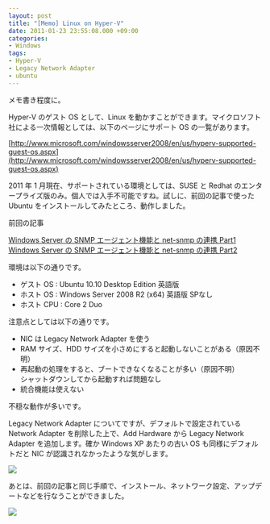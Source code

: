 ```yaml
---
layout: post
title: "[Memo] Linux on Hyper-V"
date: 2011-01-23 23:55:08.000 +09:00
categories:
- Windows
tags:
- Hyper-V
- Legacy Network Adapter
- ubuntu
---
```


メモ書き程度に。

 
Hyper-V のゲスト OS として、Linux を動かすことができます。マイクロソフト社による一次情報としては、以下のページにサポート OS の一覧があります。

 
[http://www.microsoft.com/windowsserver2008/en/us/hyperv-supported-guest-os.aspx](http://www.microsoft.com/windowsserver2008/en/us/hyperv-supported-guest-os.aspx)

 
2011 年 1 月現在、サポートされている環境としては、SUSE と Redhat のエンタープライズ版のみ。個人では入手不可能ですね。試しに、前回の記事で使った Ubuntu をインストールしてみたところ、動作しました。

 
前回の記事

[Windows Server の SNMP エージェント機能と net-snmp の連携 Part1](https://msmania.wordpress.com/2010/11/06/windows-server-%E3%81%AE-smnp-%E3%82%A8%E3%83%BC%E3%82%B8%E3%82%A7%E3%83%B3%E3%83%88%E6%A9%9F%E8%83%BD%E3%81%A8-net-snmp-%E3%81%AE%E9%80%A3%E6%90%BA-part1-ubuntu-%E3%82%A4%E3%83%B3%E3%82%B9%E3%83%88/)<br />
[Windows Server の SNMP エージェント機能と net-snmp の連携 Part2](https://msmania.wordpress.com/2010/11/06/windows-server-%e3%81%ae-smnp-%e3%82%a8%e3%83%bc%e3%82%b8%e3%82%a7%e3%83%b3%e3%83%88%e6%a9%9f%e8%83%bd%e3%81%a8-net-snmp-%e3%81%ae%e9%80%a3%e6%90%ba-part2-ubuntu-%e5%88%9d%e6%9c%9f%e8%a8%ad%e5%ae%9a/)
 
環境は以下の通りです。

 
- ゲスト OS : Ubuntu 10.10 Desktop Edition 英語版 
- ホスト OS : Windows Server 2008 R2 (x64) 英語版 SPなし 
- ホスト CPU : Core 2 Duo 

 
注意点としては以下の通りです。

 
- NIC は Legacy Network Adapter を使う 
- RAM サイズ、HDD サイズを小さめにすると起動しないことがある（原因不明） 
- 再起動の処理をすると、ブートできなくなることが多い（原因不明） <br />
シャットダウンしてから起動すれば問題なし 
- 統合機能は使えない 

 
不穏な動作が多いです。

 
Legacy Network Adapter についてですが、デフォルトで設定されている Network Adapter を削除した上で、Add Hardware から Legacy Network Adapter を追加します。確か Windows XP あたりの古い OS も同様にデフォルトだと NIC が認識されなかったような気がします。

 
![]({{site.assets_url}}2011-01-23-image14.png)

 
あとは、前回の記事と同じ手順で、インストール、ネットワーク設定、アップデートなどを行なうことができました。

 
![]({{site.assets_url}}2011-01-23-image15.png)

